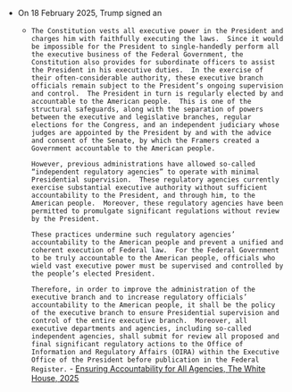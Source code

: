 - On 18 February 2025, Trump signed an
	- `The Constitution vests all executive power in the President and charges him with faithfully executing the laws.  Since it would be impossible for the President to single-handedly perform all the executive business of the Federal Government, the Constitution also provides for subordinate officers to assist the President in his executive duties.  In the exercise of their often-considerable authority, these executive branch officials remain subject to the President’s ongoing supervision and control.  The President in turn is regularly elected by and accountable to the American people.  This is one of the structural safeguards, along with the separation of powers between the executive and legislative branches, regular elections for the Congress, and an independent judiciary whose judges are appointed by the President by and with the advice and consent of the Senate, by which the Framers created a Government accountable to the American people.`
	  
	  `However, previous administrations have allowed so-called “independent regulatory agencies” to operate with minimal Presidential supervision.  These regulatory agencies currently exercise substantial executive authority without sufficient accountability to the President, and through him, to the American people.  Moreover, these regulatory agencies have been permitted to promulgate significant regulations without review by the President.`
	  
	  `These practices undermine such regulatory agencies’ accountability to the American people and prevent a unified and coherent execution of Federal law.  For the Federal Government to be truly accountable to the American people, officials who wield vast executive power must be supervised and controlled by the people’s elected President.`
	  
	  `Therefore, in order to improve the administration of the executive branch and to increase regulatory officials’ accountability to the American people, it shall be the policy of the executive branch to ensure Presidential supervision and control of the entire executive branch.  Moreover, all executive departments and agencies, including so-called independent agencies, shall submit for review all proposed and final significant regulatory actions to the Office of Information and Regulatory Affairs (OIRA) within the Executive Office of the President before publication in the Federal Register.` - [Ensuring Accountability for All Agencies, The White House, 2025](https://www.whitehouse.gov/presidential-actions/2025/02/ensuring-accountability-for-all-agencies/)